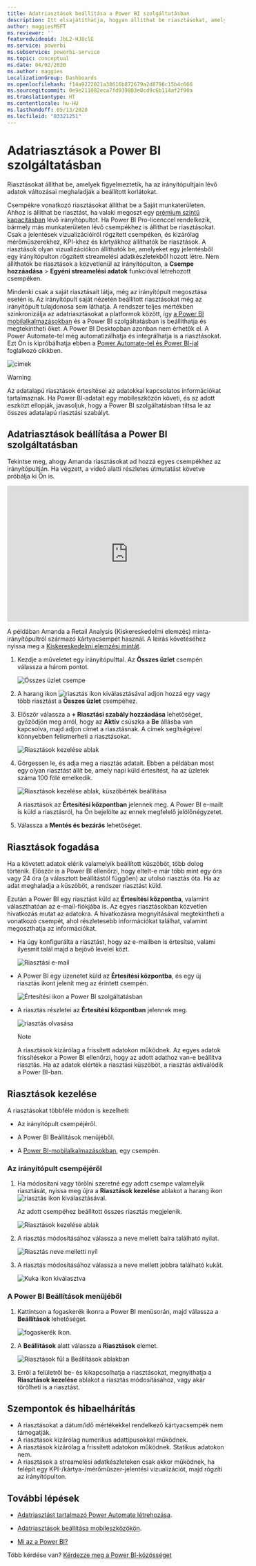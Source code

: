 ```yaml
---
title: Adatriasztások beállítása a Power BI szolgáltatásban
description: Itt elsajátíthatja, hogyan állíthat be riasztásokat, amelyek figyelmeztetik, ha az irányítópultjain lévő adatok változásai meghaladják a Microsoft Power BI szolgáltatásban beállított korlátokat.
author: maggiesMSFT
ms.reviewer: ''
featuredvideoid: JbL2-HJ8clE
ms.service: powerbi
ms.subservice: powerbi-service
ms.topic: conceptual
ms.date: 04/02/2020
ms.author: maggies
LocalizationGroup: Dashboards
ms.openlocfilehash: f14a9222021a38616b872679a2d8798c15b4c666
ms.sourcegitcommit: 0e9e211082eca7fd939803e0cd9c6b114af2f90a
ms.translationtype: HT
ms.contentlocale: hu-HU
ms.lasthandoff: 05/13/2020
ms.locfileid: "83321251"
---
```

# <a name="data-alerts-in-the-power-bi-service"></a>Adatriasztások a Power BI szolgáltatásban

Riasztásokat állíthat be, amelyek figyelmeztetik, ha az irányítópultjain lévő adatok változásai meghaladják a beállított korlátokat.

Csempékre vonatkozó riasztásokat állíthat be a Saját munkaterületen. Ahhoz is állíthat be riasztást, ha valaki megoszt egy [prémium szintű kapacitásban](../admin/service-premium-what-is.md) lévő irányítópultot. Ha Power BI Pro-licenccel rendelkezik, bármely más munkaterületen lévő csempékhez is állíthat be riasztásokat. Csak a jelentések vizualizációiról rögzített csempéken, és kizárólag mérőműszerekhez, KPI-khez és kártyákhoz állíthatók be riasztások. A riasztások olyan vizualizációkon állíthatók be, amelyeket egy jelentésből egy irányítópulton rögzített streamelési adatkészletekből hozott létre. Nem állíthatók be riasztások a közvetlenül az irányítópulton, a **Csempe hozzáadása** > **Egyéni streamelési adatok** funkcióval létrehozott csempéken.

Mindenki csak a saját riasztásait látja, még az irányítópult megosztása esetén is. Az irányítópult saját nézetén beállított riasztásokat még az irányítópult tulajdonosa sem láthatja. A rendszer teljes mértékben szinkronizálja az adatriasztásokat a platformok között, így [a Power BI mobilalkalmazásokban](../consumer/mobile/mobile-set-data-alerts-in-the-mobile-apps.md) és a Power BI szolgáltatásban is beállíthatja és megtekintheti őket. A Power BI Desktopban azonban nem érhetők el. A Power Automate-tel még automatizálhatja és integrálhatja is a riasztásokat. Ezt Ön is kipróbálhatja ebben a [Power Automate-tel és Power BI-jal](../collaborate-share/service-flow-integration.md) foglalkozó cikkben.

![címek](media/service-set-data-alerts/powerbi-alert-types-new.png)

> [!WARNING]
> Az adatalapú riasztások értesítései az adatokkal kapcsolatos információkat tartalmaznak. Ha Power BI-adatait egy mobileszközön követi, és az adott eszközt ellopják, javasoljuk, hogy a Power BI szolgáltatásban tiltsa le az összes adatalapú riasztási szabályt.

## <a name="set-data-alerts-in-the-power-bi-service"></a>Adatriasztások beállítása a Power BI szolgáltatásban

Tekintse meg, ahogy Amanda riasztásokat ad hozzá egyes csempékhez az irányítópultján. Ha végzett, a videó alatti részletes útmutatást követve próbálja ki Ön is.

<iframe width="560" height="315" src="https://www.youtube.com/embed/JbL2-HJ8clE" frameborder="0" allowfullscreen></iframe>

A példában Amanda a Retail Analysis (Kiskereskedelmi elemzés) minta-irányítópultról származó kártyacsempét használ. A leírás követéséhez nyissa meg a [Kiskereskedelmi elemzési mintát](sample-retail-analysis.md#get-the-content-pack-for-this-sample).

1. Kezdje a műveletet egy irányítópulttal. Az **Összes üzlet** csempén válassza a három pontot.

   ![Összes üzlet csempe](media/service-set-data-alerts/powerbi-card.png)

1. A harang ikon ![riasztás ikon](media/service-set-data-alerts/power-bi-bell-icon.png) kiválasztásával adjon hozzá egy vagy több riasztást a **Összes üzlet** csempéhez.

1. Először válassza a **+ Riasztási szabály hozzáadása** lehetőséget, győződjön meg arról, hogy az **Aktív** csúszka a **Be** állásba van kapcsolva, majd adjon címet a riasztásnak. A címek segítségével könnyebben felismerheti a riasztásokat.

   ![Riasztások kezelése ablak](media/service-set-data-alerts/powerbi-alert-title.png)

1. Görgessen le, és adja meg a riasztás adatait.  Ebben a példában most egy olyan riasztást állít be, amely napi küld értesítést, ha az üzletek száma 100 fölé emelkedik.

   ![Riasztások kezelése ablak, küszöbérték beállítása](media/service-set-data-alerts/power-bi-set-alert-details.png)

    A riasztások az **Értesítési központban** jelennek meg. A Power BI e-mailt is küld a riasztásról, ha Ön bejelölte az ennek megfelelő jelölőnégyzetet.

1. Válassza a **Mentés és bezárás** lehetőséget.

## <a name="receiving-alerts"></a>Riasztások fogadása

Ha a követett adatok elérik valamelyik beállított küszöböt, több dolog történik. Először is a Power BI ellenőrzi, hogy eltelt-e már több mint egy óra vagy 24 óra (a választott beállítástól függően) az utolsó riasztás óta. Ha az adat meghaladja a küszöböt, a rendszer riasztást küld.

Ezután a Power BI egy riasztást küld az **Értesítési központba**, valamint választhatóan az e-mail-fiókjába is. Az egyes riasztásokban közvetlen hivatkozás mutat az adatokra. A hivatkozásra megnyitásával megtekintheti a vonatkozó csempét, ahol részletesebb információkat találhat, valamint megoszthatja az információkat.  

* Ha úgy konfigurálta a riasztást, hogy az e-mailben is értesítse, valami ilyesmit talál majd a bejövő levelei közt.

   ![Riasztási e-mail](media/service-set-data-alerts/powerbi-alerts-email.png)

* A Power BI egy üzenetet küld az **Értesítési központba**, és egy új riasztás ikont jelenít meg az érintett csempén.

   ![Értesítési ikon a Power BI szolgáltatásban](media/service-set-data-alerts/powerbi-alert-notifications.png)

* A riasztás részletei az **Értesítési központban** jelennek meg.

    ![riasztás olvasása](media/service-set-data-alerts/powerbi-alert-notification.png)

   > [!NOTE]
   > A riasztások kizárólag a frissített adatokon működnek. Az egyes adatok frissítésekor a Power BI ellenőrzi, hogy az adott adathoz van-e beállítva riasztás. Ha az adatok elérték a riasztási küszöböt, a riasztás aktiválódik a Power BI-ban.

## <a name="managing-alerts"></a>Riasztások kezelése

A riasztásokat többféle módon is kezelheti:

* Az irányítópult csempéjéről.

* A Power BI Beállítások menüjéből.

* A [Power BI-mobilalkalmazásokban](../consumer/mobile/mobile-set-data-alerts-in-the-mobile-apps.md), egy csempén.

### <a name="from-the-dashboard-tile"></a>Az irányítópult csempéjéről

1. Ha módosítani vagy törölni szeretné egy adott csempe valamelyik riasztását, nyissa meg újra a **Riasztások kezelése** ablakot a harang ikon ![riasztás ikon](media/service-set-data-alerts/power-bi-bell-icon.png) kiválasztásával.

    Az adott csempéhez beállított összes riasztás megjelenik.

    ![Riasztások kezelése ablak](media/service-set-data-alerts/powerbi-see-alerts.png)

1. A riasztás módosításához válassza a neve mellett balra található nyilat.

    ![Riasztás neve melletti nyíl](media/service-set-data-alerts/powerbi-see-alerts-arrow.png)

1. A riasztás módosításához válassza a neve mellett jobbra található kukát.

      ![Kuka ikon kiválasztva](media/service-set-data-alerts/powerbi-see-alerts-delete.png)

### <a name="from-the-power-bi-settings-menu"></a>A Power BI Beállítások menüjéből

1. Kattintson a fogaskerék ikonra a Power BI menüsorán, majd válassza a **Beállítások** lehetőséget.

    ![fogaskerék ikon](media/service-set-data-alerts/powerbi-gear-icon.png).

1. A **Beállítások** alatt válassza a **Riasztások** elemet.

    ![Riasztások fül a Beállítások ablakban](media/service-set-data-alerts/powerbi-alert-settings.png)

1. Erről a felületről be- és kikapcsolhatja a riasztásokat, megnyithatja a **Riasztások kezelése** ablakot a riasztás módosításához, vagy akár törölheti is a riasztást.

## <a name="considerations-and-troubleshooting"></a>Szempontok és hibaelhárítás

* A riasztásokat a dátum/idő mértékekkel rendelkező kártyacsempék nem támogatják.
* A riasztások kizárólag numerikus adattípusokkal működnek.
* A riasztások kizárólag a frissített adatokon működnek. Statikus adatokon nem.
* A riasztások a streamelési adatkészleteken csak akkor működnek, ha felépít egy KPI-/kártya-/mérőműszer-jelentési vizualizációt, majd rögzíti az irányítópulton.


## <a name="next-steps"></a>További lépések

* [Adatriasztást tartalmazó Power Automate létrehozása](../collaborate-share/service-flow-integration.md).

* [Adatriasztások beállítása mobileszközökön](../consumer/mobile/mobile-set-data-alerts-in-the-mobile-apps.md).

* [Mi az a Power BI?](../fundamentals/power-bi-overview.md)

Több kérdése van? [Kérdezze meg a Power BI-közösséget](https://community.powerbi.com/)
